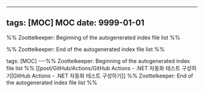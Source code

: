 ---

## tags: [MOC] MOC date: 9999-01-01



%% Zoottelkeeper: Beginning of the autogenerated index file list %%

%% Zoottelkeeper: End of the autogenerated index file list %%


tags: [MOC]
---%% Zoottelkeeper: Beginning of the autogenerated index file list  %%
 [[post/GitHub/Actions/GitHub Actions - .NET 자동화 테스트 구성하기|GitHub Actions - .NET 자동화 테스트 구성하기]]
%% Zoottelkeeper: End of the autogenerated index file list  %%
